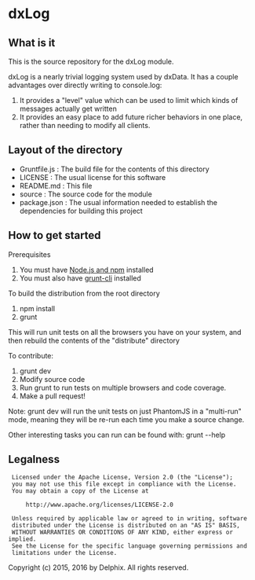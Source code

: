 # dxLog
## What is it
This is the source repository for the dxLog module.

dxLog is a nearly trivial logging system used by dxData.  It has a couple advantages over directly writing to console.log:

1. It provides a "level" value which can be used to limit which kinds of messages actually get written
2. It provides an easy place to add future richer behaviors in one place, rather than needing to modify all clients.


## Layout of the directory
* Gruntfile.js : The build file for the contents of this directory
* LICENSE      : The usual license for this software
* README.md    : This file
* source       : The source code for the module
* package.json : The usual information needed to establish the dependencies for building this project

## How to get started
Prerequisites

1. You must have [Node.js and npm](https://nodejs.org/en/download/) installed
2. You must also have [grunt-cli](http://gruntjs.com/getting-started) installed

To build the distribution from the root directory

1. npm install
2. grunt

This will run unit tests on all the browsers you have on your system, and then rebuild the contents of the "distribute" directory

To contribute:

1. grunt dev
2. Modify source code
3. Run grunt to run tests on multiple browsers and code coverage.
4. Make a pull request!

Note: grunt dev will run the unit tests on just PhantomJS in a "multi-run" mode, meaning they will be re-run each time you make a source change.

Other interesting tasks you can run can be found with: grunt --help


## Legalness
```
 Licensed under the Apache License, Version 2.0 (the "License");
 you may not use this file except in compliance with the License.
 You may obtain a copy of the License at

     http://www.apache.org/licenses/LICENSE-2.0

 Unless required by applicable law or agreed to in writing, software
 distributed under the License is distributed on an "AS IS" BASIS,
 WITHOUT WARRANTIES OR CONDITIONS OF ANY KIND, either express or implied.
 See the License for the specific language governing permissions and
 limitations under the License.
```

Copyright (c) 2015, 2016 by Delphix. All rights reserved.


